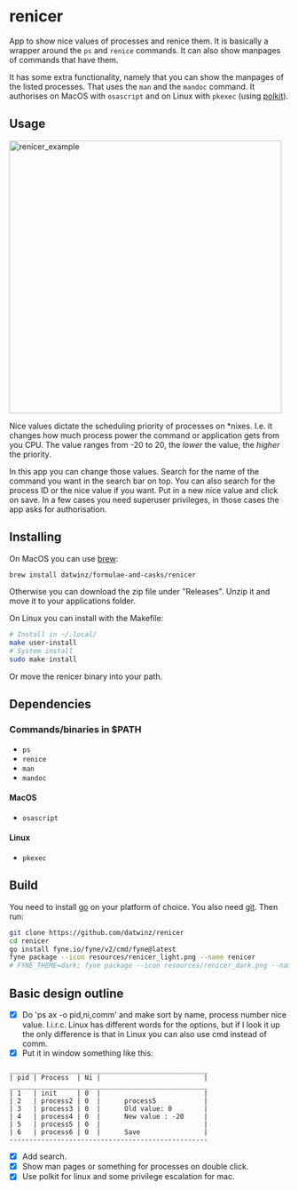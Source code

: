 # renicer

App to show nice values of processes and renice them. It is basically a wrapper around the ```ps``` and ```renice``` commands.  It can also show manpages of commands that have them.

It has some extra functionality, namely that you can show the manpages of the listed processes. That uses the ```man``` and the ```mandoc``` command. It authorises on MacOS with ```osascript``` and on Linux with ```pkexec``` (using [polkit](https://github.com/polkit-org/polkit?tab=readme-ov-file)).

## Usage

<img width="491" alt="renicer_example" src="https://github.com/datwinz/renicer/assets/77931290/f9d2fef7-64af-4dbb-b233-6bc862584a8a">

Nice values dictate the scheduling priority of processes on *nixes. I.e. it changes how much process power the command or application gets from you CPU. The value ranges from -20 to 20, the *lower* the value, the *higher* the priority.

In this app you can change those values. Search for the name of the command you want in the search bar on top. You can also search for the process ID or the nice value if you want. Put in a new nice value and click on save. In a few cases you need superuser privileges, in those cases the app asks for authorisation.

## Installing

On MacOS you can use [brew](https://brew.sh):

```bash
brew install datwinz/formulae-and-casks/renicer
```

Otherwise you can download the zip file under "Releases". Unzip it and move it to your applications folder.

On Linux you can install with the Makefile:

```bash
# Install in ~/.local/
make user-install
# System install
sudo make install
```

Or move the renicer binary into your path.

## Dependencies

### Commands/binaries in $PATH

* ```ps```
* ```renice```
* ```man```
* ```mandoc```

#### MacOS

* ```osascript```

#### Linux

* ```pkexec```

## Build

You need to install [go](https://go.dev/dl/) on your platform of choice. You also need [git](https://git-scm.com/downloads). Then run:

```bash
git clone https://github.com/datwinz/renicer
cd renicer
go install fyne.io/fyne/v2/cmd/fyne@latest
fyne package --icon resources/renicer_light.png --name renicer
# FYNE_THEME=dark; fyne package --icon resources/renicer_dark.png --name renicer
```

## Basic design outline

- [x] Do 'ps ax -o pid,ni,comm' and make sort by name, process number nice value.
I.i.r.c. Linux has different words for the options, but if I look it up the only difference
is that in Linux you can also use cmd instead of comm.
- [x] Put it in window something like this:

```
__________________________________________________
| pid | Process  | Ni |                          |
__________________________________________________
| 1   | init     | 0  |                          |
| 2   | process2 | 0  |      process5            |
| 3   | process3 | 0  |      Old value: 0        |
| 4   | process4 | 0  |      New value : -20     |
| 5   | process5 | 0  |                          |
| 6   | process6 | 0  |      Save                |
--------------------------------------------------
```

- [x] Add search.
- [x] Show man pages or something for processes on double click.
- [x] Use polkit for linux and some privilege escalation for mac.
